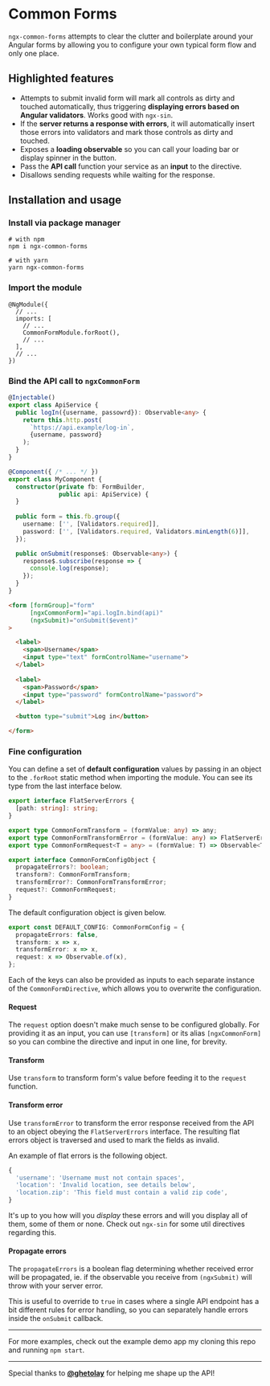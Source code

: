 # Common Forms

`ngx-common-forms` attempts to clear the clutter and boilerplate around your Angular forms by allowing you to configure your own typical form flow and only one place.

## Highlighted features

- Attempts to submit invalid form will mark all controls as dirty and touched automatically, thus triggering **displaying errors based on Angular validators**. Works good with `ngx-sin`.
- If the **server returns a response with errors**, it will automatically insert those errors into validators and mark those controls as dirty and touched.
- Exposes a **loading observable** so you can call your loading bar or display spinner in the button.
- Pass the **API call** function your service as an **input** to the directive.
- Disallows sending requests while waiting for the response.

## Installation and usage

### Install via package manager

```
# with npm
npm i ngx-common-forms
 
# with yarn
yarn ngx-common-forms
```

### Import the module

```
@NgModule({
  // ...
  imports: [
    // ...
    CommonFormModule.forRoot(),
    // ...
  ],
  // ...
})
```

### Bind the API call to `ngxCommonForm`

```typescript
@Injectable()
export class ApiService {
  public logIn({username, passowrd}): Observable<any> {
    return this.http.post(
      `https://api.example/log-in`,
      {username, password}
    );
  }
}
```

```typescript
@Component({ /* ... */ })
export class MyComponent {
  constructor(private fb: FormBuilder,
              public api: ApiService) {
  }
  
  public form = this.fb.group({
    username: ['', [Validators.required]],
    password: ['', [Validators.required, Validators.minLength(6)]],
  });

  public onSubmit(response$: Observable<any>) {
    response$.subscribe(response => {
      console.log(response);
    });
  }
}
```

```html
<form [formGroup]="form"
      [ngxCommonForm]="api.logIn.bind(api)"
      (ngxSubmit)="onSubmit($event)"
>

  <label>
    <span>Username</span>
    <input type="text" formControlName="username">
  </label>
  
  <label>
    <span>Password</span>
    <input type="password" formControlName="password">
  </label>

  <button type="submit">Log in</button>

</form>
```

### Fine configuration

You can define a set of **default configuration** values by passing in an object to the `.forRoot` static method when importing the module. You can see its type from the last interface below.

```typescript
export interface FlatServerErrors {
  [path: string]: string;
}

export type CommonFormTransform = (formValue: any) => any;
export type CommonFormTransformError = (formValue: any) => FlatServerErrors;
export type CommonFormRequest<T = any> = (formValue: T) => Observable<T>;

export interface CommonFormConfigObject {
  propagateErrors?: boolean;
  transform?: CommonFormTransform;
  transformError?: CommonFormTransformError;
  request?: CommonFormRequest;
}
```

The default configuration object is given below.

```typescript
export const DEFAULT_CONFIG: CommonFormConfig = {
  propagateErrors: false,
  transform: x => x,
  transformError: x => x,
  request: x => Observable.of(x),
};
```

Each of the keys can also be provided as inputs to each separate instance of the `CommonFormDirective`, which allows you to overwrite the configuration.

#### Request

The `request` option doesn't make much sense to be configured globally. For providing it as an input, you can use `[transform]` or its alias `[ngxCommonForm]` so you can combine the directive and input in one line, for brevity.


#### Transform

Use `transform` to transform form's value before feeding it to the `request` function.
 
#### Transform error

Use `transformError` to transform the error response received from the API to an object obeying the `FlatServerErrors` interface. The resulting flat errors object is traversed and used to mark the fields as invalid.

An example of flat errors is the following object.

```js
{
  'username': 'Username must not contain spaces',
  'location': 'Invalid location, see details below',
  'location.zip': 'This field must contain a valid zip code',
}
```

It's up to you how will you _display_ these errors and will you display all of them, some of them or none. Check out `ngx-sin` for some util directives regarding this.

#### Propagate errors

The `propagateErrors` is a boolean flag determining whether received error will be propagated, ie. if the observable you receive from `(ngxSubmit)` will throw with your server error. 

This is useful to override to `true` in cases where a single API endpoint has a bit different rules for error handling, so you can separately handle errors inside the `onSubmit` callback.

---

For more examples, check out the example demo app my cloning this repo and running `npm start`.

---

Special thanks to [**@ghetolay**](https://github.com/ghetolay) for helping me shape up the API!
